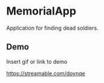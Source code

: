 
# MemorialApp

Application for finding dead soldiers.

## Demo

Insert gif or link to demo

https://streamable.com/doynqe